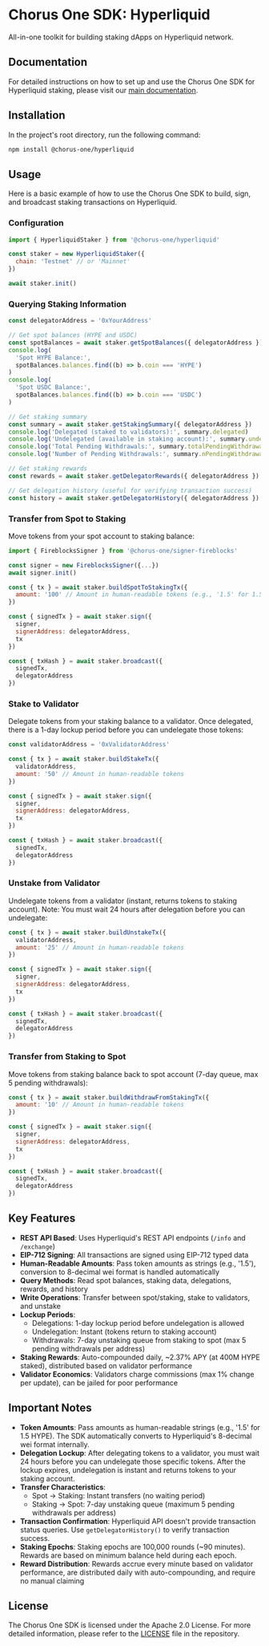 # Chorus One SDK: Hyperliquid

All-in-one toolkit for building staking dApps on Hyperliquid network.

## Documentation

For detailed instructions on how to set up and use the Chorus One SDK for Hyperliquid staking, please visit our [main documentation](https://chorus-one.gitbook.io/sdk).

## Installation

In the project's root directory, run the following command:

```bash
npm install @chorus-one/hyperliquid
```

## Usage

Here is a basic example of how to use the Chorus One SDK to build, sign, and broadcast staking transactions on Hyperliquid.

### Configuration

```javascript
import { HyperliquidStaker } from '@chorus-one/hyperliquid'

const staker = new HyperliquidStaker({
  chain: 'Testnet' // or 'Mainnet'
})

await staker.init()
```

### Querying Staking Information

```javascript
const delegatorAddress = '0xYourAddress'

// Get spot balances (HYPE and USDC)
const spotBalances = await staker.getSpotBalances({ delegatorAddress })
console.log(
  'Spot HYPE Balance:',
  spotBalances.balances.find((b) => b.coin === 'HYPE')
)
console.log(
  'Spot USDC Balance:',
  spotBalances.balances.find((b) => b.coin === 'USDC')
)

// Get staking summary
const summary = await staker.getStakingSummary({ delegatorAddress })
console.log('Delegated (staked to validators):', summary.delegated)
console.log('Undelegated (available in staking account):', summary.undelegated)
console.log('Total Pending Withdrawals:', summary.totalPendingWithdrawal)
console.log('Number of Pending Withdrawals:', summary.nPendingWithdrawals)

// Get staking rewards
const rewards = await staker.getDelegatorRewards({ delegatorAddress })

// Get delegation history (useful for verifying transaction success)
const history = await staker.getDelegatorHistory({ delegatorAddress })
```

### Transfer from Spot to Staking

Move tokens from your spot account to staking balance:

```javascript
import { FireblocksSigner } from '@chorus-one/signer-fireblocks'

const signer = new FireblocksSigner({...})
await signer.init()

const { tx } = await staker.buildSpotToStakingTx({
  amount: '100' // Amount in human-readable tokens (e.g., '1.5' for 1.5 HYPE)
})

const { signedTx } = await staker.sign({
  signer,
  signerAddress: delegatorAddress,
  tx
})

const { txHash } = await staker.broadcast({
  signedTx,
  delegatorAddress
})
```

### Stake to Validator

Delegate tokens from your staking balance to a validator. Once delegated, there is a 1-day lockup period before you can undelegate those tokens:

```javascript
const validatorAddress = '0xValidatorAddress'

const { tx } = await staker.buildStakeTx({
  validatorAddress,
  amount: '50' // Amount in human-readable tokens
})

const { signedTx } = await staker.sign({
  signer,
  signerAddress: delegatorAddress,
  tx
})

const { txHash } = await staker.broadcast({
  signedTx,
  delegatorAddress
})
```

### Unstake from Validator

Undelegate tokens from a validator (instant, returns tokens to staking account). Note: You must wait 24 hours after delegation before you can undelegate:

```javascript
const { tx } = await staker.buildUnstakeTx({
  validatorAddress,
  amount: '25' // Amount in human-readable tokens
})

const { signedTx } = await staker.sign({
  signer,
  signerAddress: delegatorAddress,
  tx
})

const { txHash } = await staker.broadcast({
  signedTx,
  delegatorAddress
})
```

### Transfer from Staking to Spot

Move tokens from staking balance back to spot account (7-day queue, max 5 pending withdrawals):

```javascript
const { tx } = await staker.buildWithdrawFromStakingTx({
  amount: '10' // Amount in human-readable tokens
})

const { signedTx } = await staker.sign({
  signer,
  signerAddress: delegatorAddress,
  tx
})

const { txHash } = await staker.broadcast({
  signedTx,
  delegatorAddress
})
```

## Key Features

- **REST API Based**: Uses Hyperliquid's REST API endpoints (`/info` and `/exchange`)
- **EIP-712 Signing**: All transactions are signed using EIP-712 typed data
- **Human-Readable Amounts**: Pass token amounts as strings (e.g., '1.5'), conversion to 8-decimal wei format is handled automatically
- **Query Methods**: Read spot balances, staking data, delegations, rewards, and history
- **Write Operations**: Transfer between spot/staking, stake to validators, and unstake
- **Lockup Periods**:
  - Delegations: 1-day lockup period before undelegation is allowed
  - Undelegation: Instant (tokens return to staking account)
  - Withdrawals: 7-day unstaking queue from staking to spot (max 5 pending withdrawals per address)
- **Staking Rewards**: Auto-compounded daily, ~2.37% APY (at 400M HYPE staked), distributed based on validator performance
- **Validator Economics**: Validators charge commissions (max 1% change per update), can be jailed for poor performance

## Important Notes

- **Token Amounts**: Pass amounts as human-readable strings (e.g., '1.5' for 1.5 HYPE). The SDK automatically converts to Hyperliquid's 8-decimal wei format internally.
- **Delegation Lockup**: After delegating tokens to a validator, you must wait 24 hours before you can undelegate those specific tokens. After the lockup expires, undelegation is instant and returns tokens to your staking account.
- **Transfer Characteristics**:
  - Spot → Staking: Instant transfers (no waiting period)
  - Staking → Spot: 7-day unstaking queue (maximum 5 pending withdrawals per address)
- **Transaction Confirmation**: Hyperliquid API doesn't provide transaction status queries. Use `getDelegatorHistory()` to verify transaction success.
- **Staking Epochs**: Staking epochs are 100,000 rounds (~90 minutes). Rewards are based on minimum balance held during each epoch.
- **Reward Distribution**: Rewards accrue every minute based on validator performance, are distributed daily with auto-compounding, and require no manual claiming

## License

The Chorus One SDK is licensed under the Apache 2.0 License. For more detailed information, please refer to the [LICENSE](./LICENSE) file in the repository.
